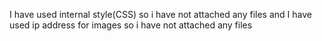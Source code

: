 I have used internal style(CSS) so i have not attached any files and
I have used ip address for images so i have not attached any files
